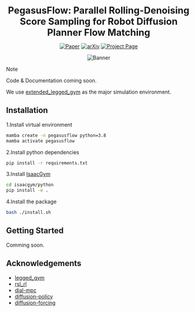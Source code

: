 <div align="center">

  <h1 style="margin: 0; font-size: 1.8em;">
      <!-- <img src="./assets/logo_white.png" alt="Logo" width="60" style="vertical-align: middle; margin-right: 10px;"> -->
      PegasusFlow: Parallel Rolling-Denoising Score Sampling for Robot Diffusion Planner Flow Matching
  </h1>

[![Paper](https://img.shields.io/badge/paper-A42C25?style=for-the-badge&logo=arxiv&logoColor=white)](https://arxiv.org/pdf/2509.08435)
[![arXiv](https://img.shields.io/badge/arXiv-A42C25?style=for-the-badge&logo=arxiv&logoColor=white&color=blue)](https://arxiv.org/abs/2509.08435)
[![Project Page](https://img.shields.io/badge/Project_Page-00CED1?style=for-the-badge&logo=web&logoColor=white)](https://masteryip.github.io/pegasusflow.github.io/)

![Banner](doc/Banner.svg)

</div>

> [!NOTE]
> Code & Documentation coming soon.
>
> We use [extended_legged_gym](https://github.com/MasterYip/extended_legged_gym) as the major simulation environment.

## Installation

1.Install virtual environment

```bash
mamba create -n pegasusflow python=3.8
mamba activate pegasusflow
```

2.Install python dependencies

```bash
pip install -r requirements.txt
```

3.Install [IsaacGym](https://developer.nvidia.com/isaac-gym/download)

```bash
cd isaacgym/python
pip install -e .
```

4.Install the package

```bash
bash ./install.sh
```

## Getting Started

Comming soon.

## Acknowledgements

- [legged_gym](https://github.com/leggedrobotics/legged_gym)
- [rsl_rl](https://github.com/leggedrobotics/rsl_rl)
- [dial-mpc](https://github.com/LeCAR-Lab/dial-mpc)
- [diffusion-policy](https://github.com/real-stanford/diffusion_policy)
- [diffusion-forcing](https://github.com/buoyancy99/diffusion-forcing)
